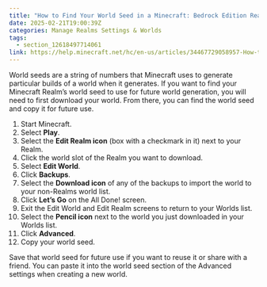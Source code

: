 ```yaml
---
title: "How to Find Your World Seed in a Minecraft: Bedrock Edition Realm"
date: 2025-02-21T19:00:39Z
categories: Manage Realms Settings & Worlds
tags:
  - section_12618497714061
link: https://help.minecraft.net/hc/en-us/articles/34467729058957-How-to-Find-Your-World-Seed-in-a-Minecraft-Bedrock-Edition-Realm
---
```


World seeds are a string of numbers that Minecraft uses to generate particular builds of a world when it generates. If you want to find your Minecraft Realm’s world seed to use for future world generation, you will need to first download your world. From there, you can find the world seed and copy it for future use.

1.  Start Minecraft.
2.  Select **Play**.
3.  Select the **Edit Realm icon** (box with a checkmark in it) next to your Realm.
4.  Click the world slot of the Realm you want to download.
5.  Select **Edit World**.
6.  Click **Backups**.
7.  Select the **Download icon** of any of the backups to import the world to your non-Realms world list.
8.  Click **Let’s Go** on the All Done! screen.
9.  Exit the Edit World and Edit Realm screens to return to your Worlds list.
10. Select the **Pencil icon** next to the world you just downloaded in your Worlds list.
11. Click **Advanced**.
12. Copy your world seed.

Save that world seed for future use if you want to reuse it or share with a friend. You can paste it into the world seed section of the Advanced settings when creating a new world.
